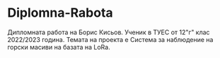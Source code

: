 # Diplomna-Rabota
Дипломната работа на Борис Кисьов. Ученик в ТУЕС от 12"г" клас 2022/2023 година. 
Темата на проекта е Система за наблюдение на горски масиви на базата на LoRa.
